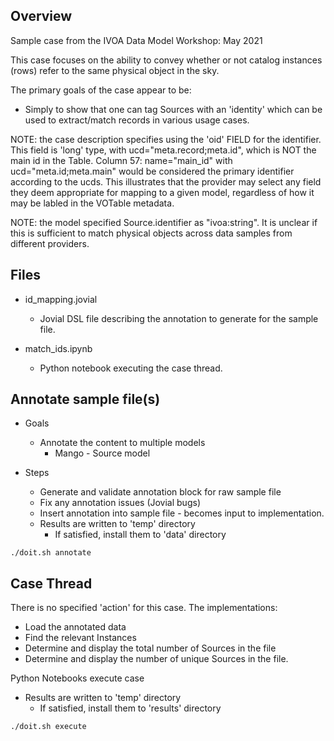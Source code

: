 ## Overview
Sample case from the IVOA Data Model Workshop: May 2021

This case focuses on the ability to convey whether or not catalog instances (rows) refer to the same physical object in the sky.

The primary goals of the case appear to be:

* Simply to show that one can tag Sources with an 'identity' which can be used to extract/match records in various usage cases.

NOTE: the case description specifies using the 'oid' FIELD for the identifier.
This field is 'long' type, with ucd="meta.record;meta.id", which is NOT the main id in the Table.
Column 57: name="main_id" with ucd="meta.id;meta.main" would be considered the primary identifier according to the ucds.
This illustrates that the provider may select any field they deem appropriate for mapping to a given model, regardless 
of how it may be labled in the VOTable metadata.

NOTE: the model specified Source.identifier as "ivoa:string".  It is unclear if this is sufficient to match physical
objects across data samples from different providers.


## Files
* id_mapping.jovial
    * Jovial DSL file describing the annotation to generate for the sample file.

* match_ids.ipynb
    * Python notebook executing the case thread.

## Annotate sample file(s)
* Goals
    * Annotate the content to multiple models
        * Mango - Source model

* Steps
    * Generate and validate annotation block for raw sample file
    * Fix any annotation issues (Jovial bugs)
    * Insert annotation into sample file - becomes input to implementation.
    * Results are written to 'temp' directory
        * If satisfied, install them to 'data' directory
    
```
./doit.sh annotate
```

## Case Thread
There is no specified 'action' for this case.
The implementations:
* Load the annotated data
* Find the relevant Instances
* Determine and display the total number of Sources in the file
* Determine and display the number of unique Sources in the file.


Python Notebooks execute case
* Results are written to 'temp' directory
    * If satisfied, install them to 'results' directory

```
./doit.sh execute
```
